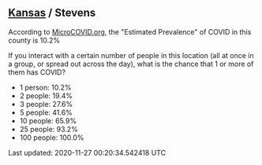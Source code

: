 
## [Kansas](/united-states/kansas) / Stevens

According to [MicroCOVID.org](http://microcovid.org),
the "Estimated Prevalence" of COVID in this county is 10.2%

If you interact with a certain number of people in this location
(all at once in a group, or spread out across the day), what is the chance that
1 or more of them has COVID?

- 1 person: 10.2%
- 2 people: 19.4%
- 3 people: 27.6%
- 5 people: 41.6%
- 10 people: 65.9%
- 25 people: 93.2%
- 100 people: 100.0%

Last updated: 2020-11-27 00:20:34.542418 UTC
